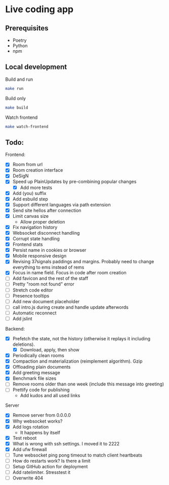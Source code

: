 # Live coding app

## Prerequisites

- Poetry
- Python
- npm

## Local development

Build and run

```bash
make run
```

Build only

```bash 
make build
```

Watch frontend

```bash
make watch-frontend
```

## Todo:

Frontend:

- [x] Room from url
- [x] Room creation interface
- [x] DeSigN
- [x] Speed up PlainUpdates by pre-combining popular changes
    - [x] Add more tests
- [x] Add (you) suffix
- [x] Add esbuild step
- [x] Support different languages via path extension
- [x] Send site hellos after connection
- [x] Limit canvas size
    - Allow proper deletion
- [x] Fix navigation history
- [x] Websocket disconnect handling
- [x] Corrupt state handling
- [x] Frontend stats
- [x] Persist name in cookies or browser
- [x] Mobile responsive design
- [x] Revising 37signals paddings and margins. Probably need to change everything to ems instead of rems
- [x] Focus in name field. Focus in code after room creation
- [ ] Add favicon and the rest of the staff
- [ ] Pretty "room not found" error
- [ ] Stretch code editor
- [ ] Presence tooltips
- [ ] Add new document placeholder
- [ ] call intro.js during create and handle update afterwords
- [ ] Automatic reconnect
- [ ] Add jslint

Backend:

- [x] Prefetch the state, not the history (otherwise it replays it including deletions).
    - [x] Download, apply, then show
- [x] Periodically clean rooms
- [x] Compaction and materialization (reimplement algorithm). Gzip
- [x] Offloading plain documents
- [x] Add greeting message
- [x] Benchmark file sizes
- [ ] Remove rooms older than one week (include this message into greeting)
- [ ] Prettify code for publishing
    - Add kudos and all used links

Server

- [x] Remove server from 0.0.0.0
- [x] Why websocket works?
- [x] Add logs rotation
    - It happens by itself
- [x] Test reboot
- [x] What is wrong with ssh settings. I moved it to 2222
- [x] Add ufw firewall
- [ ] Tune websocket ping pong timeout to match client heartbeats
- [ ] How do restarts work? Is there a limit
- [ ] Setup GitHub action for deployment
- [ ] Add ratelimiter. Stresstest it
- [ ] Overwrite 404